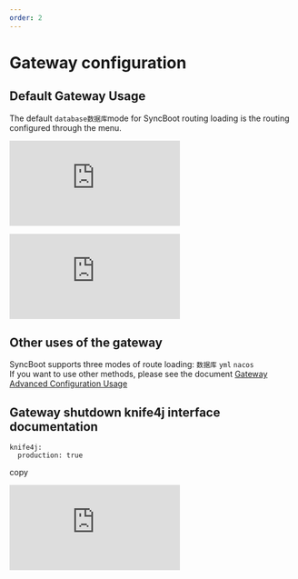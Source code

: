 ```yaml
---
order: 2
---
```


# Gateway configuration

## Default Gateway Usage

The default `database数据库`mode for SyncBoot routing loading is the routing configured through the menu.

![](https://lfs.k.topthink.com/lfs/cae0a47ef4240bf9c8a68ceab9c80faac99e692fbf86b4fc59353617297f347b.dat)

![](https://lfs.k.topthink.com/lfs/cea875f9784dd90788847232c376a5368de5814657003081828c3c4ed21a1c9c.dat)

## Other uses of the gateway

SyncBoot supports three modes of route loading: `数据库` `yml` `nacos`  
If you want to use other methods, please see the document [Gateway Advanced Configuration Usage](gateway.html)

## Gateway shutdown knife4j interface documentation

```
knife4j:
  production: true
```

copy

![](https://lfs.k.topthink.com/lfs/f3920d7631e961368a14ab43241f6a902a8f470848d6436a0ef0c95b641bb68d.dat)
